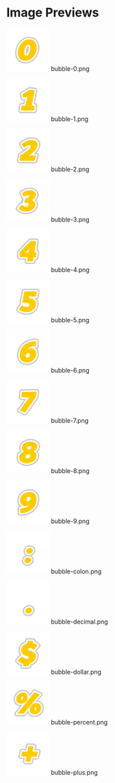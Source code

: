 # Image Previews

<img src="bubble-0.png" style="max-width:100px;" /> bubble-0.png<br>

<img src="bubble-1.png" style="max-width:100px;" /> bubble-1.png<br>

<img src="bubble-2.png" style="max-width:100px;" /> bubble-2.png<br>

<img src="bubble-3.png" style="max-width:100px;" /> bubble-3.png<br>

<img src="bubble-4.png" style="max-width:100px;" /> bubble-4.png<br>

<img src="bubble-5.png" style="max-width:100px;" /> bubble-5.png<br>

<img src="bubble-6.png" style="max-width:100px;" /> bubble-6.png<br>

<img src="bubble-7.png" style="max-width:100px;" /> bubble-7.png<br>

<img src="bubble-8.png" style="max-width:100px;" /> bubble-8.png<br>

<img src="bubble-9.png" style="max-width:100px;" /> bubble-9.png<br>

<img src="bubble-colon.png" style="max-width:100px;" /> bubble-colon.png<br>

<img src="bubble-decimal.png" style="max-width:100px;" /> bubble-decimal.png<br>

<img src="bubble-dollar.png" style="max-width:100px;" /> bubble-dollar.png<br>

<img src="bubble-percent.png" style="max-width:100px;" /> bubble-percent.png<br>

<img src="bubble-plus.png" style="max-width:100px;" /> bubble-plus.png<br>

